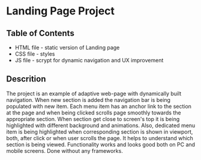 # Landing Page Project

## Table of Contents

* HTML file - static version of Landing page
* CSS file - styles
* JS file - scrypt for dynamic navigation and UX improvement

## Descrition

The project is an example of adaptive web-page with dynamically built navigation. When new section is added the navigation bar is being populated with new item. Each menu item has an anchor link to the section at the page and when being clicked scrolls page smoothly towards the appropriate section. When section get close to screen's top it is being highlighted with different background and animations. Also, dedicated menu item is being highlighted when corresponding section is shown in viewport, both, after click or when user scrolls the page. It helps to understand which section is being viewed. Functionality works and looks good both on PC and mobile screens. Done without any frameworks. 
